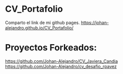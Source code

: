 # CV_Portafolio
Comparto el link de mi github pages.
https://johan-alejandro.github.io/CV_Portafolio/

# Proyectos Forkeados:
https://github.com/Johan-Alejandro/CV_Javiera_Candia
https://github.com/Johan-Alejandro/cv_desafio_rpavez
